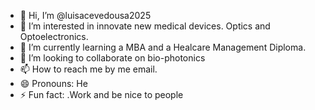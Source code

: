 - 👋 Hi, I’m @luisacevedousa2025
- 👀 I’m interested in innovate new medical devices. Optics and Optoelectronics. 
- 🌱 I’m currently learning a MBA and a Healcare Management Diploma.
- 💞️ I’m looking to collaborate on bio-photonics 
- 📫 How to reach me by me email.
- 😄 Pronouns: He
- ⚡ Fun fact: .Work and be nice to people 

<!---
luisacevedousa2025/luisacevedousa2025 is a ✨ special ✨ repository because its `README.md` (this file) appears on your GitHub profile.
You can click the Preview link to take a look at your changes.
--->

